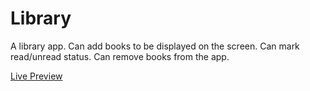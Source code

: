 # Library

A library app. 
Can add books to be displayed on the screen.
Can mark read/unread status.
Can remove books from the app.

[Live Preview](https://monkham21.github.io/Library/library.html)
